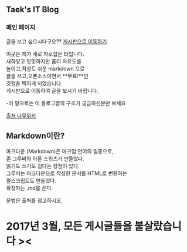 ## Taek's IT Blog
### 메인 페이지

글을 보고 싶으시다구요??
[게시판으로 이동하기](/board/)


이곳은 제가 새로 자로잡은 터입니다.  
새하얗고 밋밋하지만 좀더 자유도를  
높이고,작성도 쉬운 markdown 으로  
글을 쓰고,오픈소스이면서 **무료!**인  
깃헙을 택하게 되었습니다.  
게시판으로 이동하여 글을 보시기 바랍니다.  

-이 밑으로는 이 블로그글의 구조가 궁금하신분만 보세요  


[출처 나무위키](https://namu.wiki/w/%EB%A7%88%ED%81%AC%EB%8B%A4%EC%9A%B4)
## Markdown이란?

마크다운 (Markdown)은 마크업 언어의 일종으로,  
 존 그루버와 아론 스워츠가 만들었다.  
읽기도 쓰기도 쉽다는 장점이 있다.  
그루버는 마크다운으로 작성한 문서를 HTML로 변환하는  
펄스크립트도 만들었다.  
확장자는 .md를 쓴다.  

문법은 출처를 참고하시오.

# 2017년 3월, 모든 게시글들을 불살랐습니다 ><
